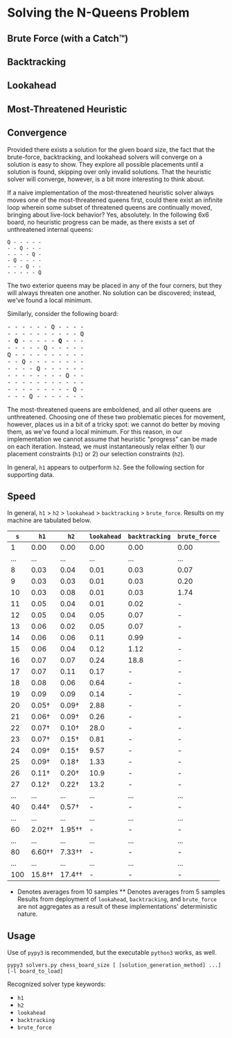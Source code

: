 # Solving the N-Queens Problem

## Brute Force (with a Catch™)

## Backtracking

## Lookahead

## Most-Threatened Heuristic

## Convergence

Provided there exists a solution for the given board size, the fact that the brute-force, backtracking, and lookahead solvers will converge on a solution is easy to show. They explore all possible placements until a solution is found, skipping over only invalid solutions. That the heuristic solver will converge, however, is a bit more interesting to think about.

If a naive implementation of the most-threatened heuristic solver always moves one of the most-threatened queens first, could there exist an infinite loop wherein some subset of threatened queens are continually moved, bringing about live-lock behavior? Yes, absolutely. In the following 6x6 board, no heuristic progress can be made, as there exists a set of unthreatened internal queens:

```
Q - - - - - 
- - Q - - - 
- - - - Q - 
- Q - - - - 
- - - Q - - 
- - - - - Q 
```
The two exterior queens may be placed in any of the four corners, but they will always threaten one another. No solution can be discovered; instead, we've found a local minimum.

Similarly, consider the following board:
<pre>
- - - - - - Q - - - - 
- - - - - - - - - - Q 
- <b>Q</b> - - - - - <b>Q</b> - - - 
- - - - - Q - - - - - 
Q - - - - - - - - - - 
- - Q - - - - - - - - 
- - - - Q - - - - - - 
- - - - - - - - Q - - 
- - - - - - - - - - - 
- - - - - - - - - Q - 
- - - Q - - - - - - - 
</pre>
The most-threatened queens are emboldened, and all other queens are unthreatened. Choosing one of these two problematic pieces for movement, however, places us in a bit of a tricky spot: we cannot do better by moving them, as we've found a local minimum. For this reason, in our implementation we cannot assume that heuristic "progress" can be made on each iteration. Instead, we must instantaneously relax either 1) our placement constraints (`h1`) or 2) our selection constraints (`h2`).

In general, `h1` appears to outperform `h2`. See the following section for supporting data.

## Speed

In general, `h1` > `h2` > `lookahead` > `backtracking` > `brute_force`. Results on my machine are tabulated below.

| `s` | `h1`		| `h2`		  | `lookahead` | `backtracking` | `brute_force` |
| --- | ----------- | ----------- | ----------- | -------------- | ------------- |
| 1   | 0.00		| 0.00		  | 0.00		| 0.00		     | 0.00		   	 |
| ... | ...			| ...		  | ...		  	| ...			 | ...		   	 |
| 8   | 0.03        | 0.04        | 0.01        | 0.03		   	 | 0.07		   	 |
| 9	  | 0.03        | 0.03        | 0.01        | 0.03		     | 0.20		   	 |
| 10  | 0.03        | 0.08        | 0.01        | 0.03		     | 1.74		     |
| 11  | 0.05        | 0.04        | 0.01        | 0.02		     | -			 |
| 12  | 0.05        | 0.04        | 0.05        | 0.07		     | -			 |
| 13  | 0.06        | 0.02        | 0.05        | 0.07		     | -			 |
| 14  | 0.06        | 0.06        | 0.11        | 0.99		     | -			 |
| 15  | 0.06        | 0.04        | 0.12        | 1.12		     | -			 |
| 16  | 0.07        | 0.07        | 0.24        | 18.8		     | -			 |
| 17  | 0.07        | 0.11        | 0.17        | -			     | -			 |
| 18  | 0.08        | 0.06        | 0.64        | -			     | -			 |
| 19  | 0.09        | 0.09        | 0.14        | -			     | -			 |
| 20  | 0.05†	    | 0.09†	      | 2.88        | -			     | -			 |
| 21  | 0.06†	    | 0.09†	      | 0.26        | -			     | -			 |
| 22  | 0.07†	    | 0.10†	      | 28.0        | -			     | -			 |
| 23  | 0.07†	    | 0.15†	      | 0.81        | -			     | -			 |
| 24  | 0.09†	    | 0.15†	      | 9.57        | -			     | -			 |
| 25  | 0.09†	    | 0.18†	      | 1.33        | -			     | -			 |
| 26  | 0.11†	    | 0.20†	      | 10.9        | -			     | -			 |
| 27  | 0.12†	    | 0.22†	      | 13.2        | -			     | -			 |
| ... | ...			| ...		  | ...		  	| ...			 | ...		     |
| 40  | 0.44†	    | 0.57†	      | -		    | -			     | -			 |
| ... | ...			| ...		  | ...		  	| ...			 | ...		     |
| 60  | 2.02††	    | 1.95††	  | -		    | -			     | -			 |
| ... | ...			| ...		  | ...		  	| ...			 | ...		     |
| 80  | 6.60††	    | 7.33††	  | -		    | -			     | -			 |
| ... | ...			| ...		  | ...		  	| ...			 | ...		     |
| 100 | 15.8††	    | 17.4††	  | -		    | -			     | -			 |

* Denotes averages from 10 samples
** Denotes averages from 5 samples
Results from deployment of `lookahead`, `backtracking`, and `brute_force` are not aggregates as a result of these implementations' deterministic nature.

## Usage
Use of `pypy3` is recommended, but the executable `python3` works, as well.
```
pypy3 solvers.py chess_board_size [ [solution_generation_method] ...] [-l board_to_load]
```
Recognized solver type keywords:
- `h1`
- `h2`
- `lookahead`
- `backtracking`
- `brute_force`